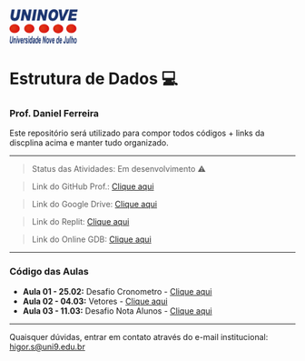 <img src="https://github.com/HigorRoc/Uninove_2021.1/blob/main/Uninove-Logo.png" width="120" height="60">

# Estrutura de Dados :computer:
###  Prof. Daniel Ferreira

Este repositório será utilizado para compor todos códigos + links da discplina acima e manter tudo organizado.

---

> Status das Atividades: Em desenvolvimento :warning:

> Link do GitHub Prof.: [Clique aqui](https://github.com/DanielGTI/Estrutura_de_Dados)

> Link do Google Drive: [Clique aqui](https://drive.google.com/drive/folders/1L10xGj25mCOo0QdeSboCw6zQmdxJpM6n?usp=sharing)

> Link do Replit: [Clique aqui](https://repl.it/~/)
 
> Link do Online GDB: [Clique aqui](https://www.onlinegdb.com/)
 
---

### Código das Aulas

- **Aula 01 - 25.02:** Desafio Cronometro - [Clique aqui](https://github.com/HigorRoc/Uninove_2021.1_EstruturaDados/tree/main/Aula%2001%20-%2025.02.2021)
- **Aula 02 - 04.03:** Vetores - [Clique aqui](https://github.com/HigorRoc/Uninove_2021.1_EstruturaDados/tree/main/Aula%2002%20-%2004.03.2021)
- **Aula 03 - 11.03:** Desafio Nota Alunos - [Clique aqui](https://github.com/HigorRoc/Uninove_2021.1_EstruturaDados/tree/main/Aula%2003%20-%2011.03.2021)

---

Quaisquer dúvidas, entrar em contato através do e-mail institucional: 
higor.s@uni9.edu.br
